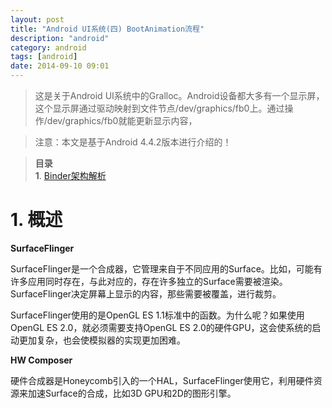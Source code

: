 ```yaml
---
layout: post
title: "Android UI系统(四) BootAnimation流程"
description: "android"
category: android
tags: [android]
date: 2014-09-10 09:01
---
```



> 这是关于Android UI系统中的Gralloc。Android设备都大多有一个显示屏，这个显示屏通过驱动映射到文件节点/dev/graphics/fb0上。通过操作/dev/graphics/fb0就能更新显示内容，

> 注意：本文是基于Android 4.4.2版本进行介绍的！

> **目录**  
> **1**. [Binder架构解析](#anchor1)  



<a name="anchor1"></a>
# 1. 概述

**SurfaceFlinger**

SurfaceFlinger是一个合成器，它管理来自于不同应用的Surface。比如，可能有许多应用同时存在，与此对应的，存在许多独立的Surface需要被渲染。SurfaceFlinger决定屏幕上显示的内容，那些需要被覆盖，进行裁剪。

SurfaceFlinger使用的是OpenGL ES 1.1标准中的函数。为什么呢？如果使用OpenGL ES 2.0，就必须需要支持OpenGL ES 2.0的硬件GPU，这会使系统的启动更加复杂，也会使模拟器的实现更加困难。

**HW Composer**

硬件合成器是Honeycomb引入的一个HAL，SurfaceFlinger使用它，利用硬件资源来加速Surface的合成，比如3D GPU和2D的图形引擎。

